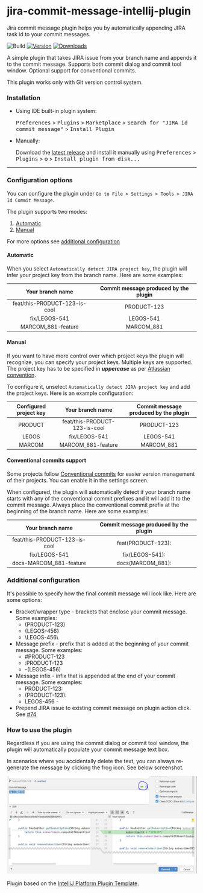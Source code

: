 # jira-commit-message-intellij-plugin

Jira commit message plugin helps you by automatically appending JIRA task id to your commit messages.

![Build](https://github.com/nemwiz/jira-commit-message-intellij-plugin/workflows/Build/badge.svg)
[![Version](https://img.shields.io/jetbrains/plugin/v/14310-jira-id-commit-message.svg)](https://plugins.jetbrains.com/plugin/14310-jira-id-commit-message)
[![Downloads](https://img.shields.io/jetbrains/plugin/d/14310-jira-id-commit-message.svg)](https://plugins.jetbrains.com/plugin/14310-jira-id-commit-message)

<!-- Plugin description -->
A simple plugin that takes JIRA issue from your branch name and appends it to the commit message.
Supports both commit dialog and commit tool window. Optional support for conventional commits.

This plugin works only with Git version control system.
<!-- Plugin description end -->

### Installation

- Using IDE built-in plugin system:
  
  <kbd>Preferences</kbd> > <kbd>Plugins</kbd> > <kbd>Marketplace</kbd> > <kbd>Search for "JIRA id commit message"</kbd> >
  <kbd>Install Plugin</kbd>
  
- Manually:

  Download the [latest release](https://github.com/nemwiz/jira-commit-message-intellij-plugin/releases/latest) and install it manually using
  <kbd>Preferences</kbd> > <kbd>Plugins</kbd> > <kbd>⚙️</kbd> > <kbd>Install plugin from disk...</kbd>


---

### Configuration options

You can configure the plugin under `Go to File > Settings > Tools > JIRA Id Commit Message`.

The plugin supports two modes:

1. [Automatic](#automatic)
2. [Manual](#manual)

For more options see [additional configuration](#additional-configuration)

#### Automatic

When you select `Automatically detect JIRA project key`, the plugin will infer
your project key from the branch name. Here are some examples:

|        Your branch name         |  Commit message produced by the plugin  |
|:-------------------------------:|:---------------------------------------:|
|  feat/this-PRODUCT-123-is-cool  |               PRODUCT-123               |
|          fix/LEGOS-541          |                LEGOS-541                |
|       MARCOM_881-feature        |               MARCOM_881                |

#### Manual

If you want to have more control over which project keys the plugin will recognize,
you can specify your project keys. Multiple keys are supported. 
The project key has to be specified in ***uppercase*** as per [Atlassian convention](https://confluence.atlassian.com/adminjiraserver/changing-the-project-key-format-938847081.html).

To configure it, unselect `Automatically detect JIRA project key` and add the project keys.
Here is an example configuration:

|  Configured project key  |        Your branch name         |  Commit message produced by the plugin  |
|:------------------------:|:-------------------------------:|:---------------------------------------:|
|         PRODUCT          |  feat/this-PRODUCT-123-is-cool  |               PRODUCT-123               |
|          LEGOS           |          fix/LEGOS-541          |                LEGOS-541                |
|          MARCOM          |       MARCOM_881-feature        |               MARCOM_881                |

#### Conventional commits support

Some projects follow [Conventional commits](https://www.conventionalcommits.org/en/v1.0.0/#summary) for easier
version management of their projects. You can enable it in the settings screen.

When configured, the plugin will automatically detect if your branch name starts with any of the conventional commit prefixes 
and it will add it to the commit message. Always place the conventional commit prefix at the beginning of the branch name. 
Here are some examples:

|       Your branch name        | Commit message produced by the plugin |
|:-----------------------------:|:-------------------------------------:|
| feat/this-PRODUCT-123-is-cool |          feat(PRODUCT-123):           |
|         fix/LEGOS-541         |            fix(LEGOS-541):            |
|    docs-MARCOM_881-feature    |           docs(MARCOM_881):           |

### Additional configuration

It's possible to specify how the final commit message will look like. 
Here are some options:

- Bracket/wrapper type - brackets that enclose your commit message. Some examples:
  - (PRODUCT-123)
  - {LEGOS-456}
  - \LEGOS-456\
- Message prefix - prefix that is added at the beginning of your commit message. Some examples:
  - #PRODUCT-123
  - :PRODUCT-123
  - -(LEGOS-456)
- Message infix - infix that is appended at the end of your commit message. Some examples:
  - PRODUCT-123:
  - (PRODUCT-123):
  - LEGOS-456 -
- Prepend JIRA issue to existing commit message on plugin action click. See [#74](https://github.com/nemwiz/jira-commit-message-intellij-plugin/issues/74)


### How to use the plugin

Regardless if you are using the commit dialog or commit tool window, the plugin will automatically populate your commit message text box.

In scenarios where you accidentally delete the text, you can always re-generate the message by clicking the frog icon.
See below screenshot.

![Example](screenshot3.JPG)

Plugin based on the [IntelliJ Platform Plugin Template](https://github.com/JetBrains/intellij-platform-plugin-template).
